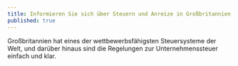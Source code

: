 ```yaml
---
title: Informieren Sie sich über Steuern und Anreize in Großbritannien
published: true
---
```


Großbritannien hat eines der wettbewerbsfähigsten Steuersysteme der Welt, und darüber hinaus sind die Regelungen zur Unternehmenssteuer einfach und klar.
